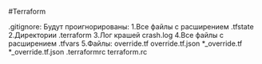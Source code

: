 #Terraform

.gitignore:
Будут проигнорированы:
1.Все файлы с расширением .tfstate
2.Директории .terraform
3.Лог крашей crash.log
4.Все файлы с расширением .tfvars
5.Файлы: 
	override.tf
	override.tf.json
	*_override.tf
	*_override.tf.json
	.terraformrc
	terraform.rc
